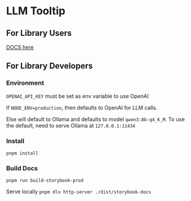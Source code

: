# LLM Tooltip

## For Library Users
[DOCS here](https://jenhseb.github.io/llm-tooltip/)

## For Library Developers

### Environment

`OPENAI_API_KEY` must be set as env variable to use OpenAI

If `NODE_ENV=production`, then defaults to OpenAI for LLM calls.

Else will default to Ollama and defaults to model `qwen3:8b-q4_K_M`. To use the default, need to serve Ollama at `127.0.0.1:11434`

### Install

`pnpm install`

### Build Docs

`pnpm run build-storybook-prod`

Serve locally
`pnpm dlx http-server ./dist/storybook-docs`
